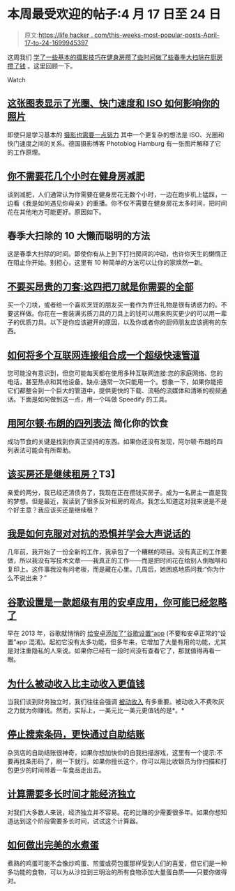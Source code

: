 # 本周最受欢迎的帖子:4 月 17 日至 24 日

> 原文:[https://life hacker . com/this-weeks-most-popular-posts-April-17-to-24-1699945397](https://lifehacker.com/this-weeks-most-popular-posts-april-17th-to-24th-1699945397)

这周我们 [学了一些基本的摄影技巧](https://lifehacker.com/how-aperture-shutter-speed-and-iso-affect-pictures-sh-1699204484)[在健身房攒了些时间](http://vitals.lifehacker.com/you-dont-need-to-spend-hours-in-the-gym-to-lose-weight-1699058686)[做了些春季大扫除](http://lifehacker.com/top-10-lazy-yet-smart-ways-to-spring-clean-your-home-1698662777)[在厨房攒了钱](http://lifehacker.com/dont-buy-expensive-knife-sets-these-four-knives-are-al-1698973316) 。这里回顾一下。

Watch

## [这张图表显示了光圈、快门速度和 ISO 如何影响你的照片](http://lifehacker.com/how-aperture-shutter-speed-and-iso-affect-pictures-sh-1699204484)

即使只是学习基本的 [摄影也需要一点努力](http://lifehacker.com/basics-of-photography-the-complete-guide-5815742) 其中一个更复杂的想法是 ISO、光圈和快门速度之间的关系。德国摄影博客 Photoblog Hamburg 有一张图片解释了它的工作原理。

## [你不需要花几个小时在健身房减肥](http://vitals.lifehacker.com/you-dont-need-to-spend-hours-in-the-gym-to-lose-weight-1699058686)

谈到减肥，人们通常认为你需要在健身房花无数个小时，一边在跑步机上猛踩，一边看《我是如何遇见你母亲》的重播。你不仅不需要在健身房花太多时间，把时间花在其他地方可能更好。原因如下。

## 春季大扫除的 10 大懒而聪明的方法

这是春季大扫除的时间。即使你有从上到下打扫房间的冲动，也许你天生的懒惰正在阻止你开始。别担心，这里有 10 种简单的方法可以让你的家焕然一新。

## [不要买昂贵的刀套:这四把刀就是你需要的全部](http://lifehacker.com/dont-buy-expensive-knife-sets-these-four-knives-are-al-1698973316)

买一个刀块，或者给一个喜欢烹饪的朋友买一套作为乔迁礼物是很有诱惑力的。不要这样做。你花在一套装满劣质刀具的刀具上的钱可以用来购买更少的可以用一辈子的优质刀具。以下是你应该避开的原因，以及你或者你的厨师朋友应该拥有的东西。

## [如何将多个互联网连接组合成一个超级快速管道](http://lifehacker.com/how-to-combine-multiple-internet-connections-into-one-s-1699431630)

您可能没有意识到，但您可能每天都在使用多种互联网连接:您的家庭网络、您的电话，甚至热点和其他设备。缺点:通常一次只能用一个。想象一下，如果你能把它们都整合到一个巨大的管道中，提供更快的下载、流畅的流媒体和清晰的视频通话。下面是如何做到这一点，用一个叫做 Speedify 的工具。

## [用阿尔顿·布朗的四列表法](http://lifehacker.com/simplify-your-diet-with-alton-browns-four-lists-method-1699651847) 简化你的饮食

成功节食的关键是找到你真正坚持的东西。如果你还没有发现，阿尔顿·布朗的四列表法可能会有所帮助。

## [该买房还是继续租房？](http://twocents.lifehacker.com/should-i-buy-a-home-or-just-keep-renting-1699277766)T3】

亲爱的两分，我已经还清债务了，我现在正在攒钱买房子。成为一名房主一直是我的梦想。但是最近，我读到了很多反对租房的观点。我怎么知道这对我来说是不是个好主意？我应该买还是继续租？

## [我是如何克服对对抗的恐惧并学会大声说话的](http://lifehacker.com/how-i-got-over-my-fear-of-confrontation-and-learned-to-1699617728)

几年前，我开始了一份全新的工作，我承包了一个糟糕的项目。没有真正的工作要做，所以我没有写技术文章——我真正的工作——而是把时间花在给别人倒咖啡和复印上。这件事我没有问老板，而是藏在心里。几周后，她困惑地质问我:“你为什么不说出来？”

## [谷歌设置是一款超级有用的安卓应用，你可能已经忽略了](http://lifehacker.com/google-settings-is-a-super-useful-android-app-youve-pro-1699448508)

早在 2013 年，谷歌就悄悄的 [给安卓添加了“谷歌设置”app](http://www.androidpolice.com/2013/02/26/silently-installing-itself-on-a-device-near-you-the-green-google-settings-icon-its-just-google-play-services-3-0/) (不要和安卓正常的“设置”app 混淆)。起初它没有太多功能，但多年来，它增加了大量有用的功能，尤其是对注重隐私的人来说。如果你已经有一段时间没有查看它了，那就值得再看一眼。

## [为什么被动收入比主动收入更值钱](http://lifehacker.com/why-passive-income-is-worth-more-than-active-income-1698928192)

当我们谈到财务独立时，我们往往会强调 [被动收入](http://lifehacker.com/four-low-risk-ways-to-generate-passive-income-and-make-5801188) 有多重要。被动收入不费吹灰之力就为你赚钱。然而，实际上，一美元比一美元更值钱的是*。*

## [停止搜索条码，更快通过自助结账](http://lifehacker.com/stop-searching-for-the-barcode-to-get-through-self-chec-1697862623)

杂货店的自助结账很神奇，如果你想加快你的自我扫描游戏，这里有一个提示:不要再找条形码了，刷一下就行。如果你擅长这个，你可以用比收银员为你扫描和打包更少的时间带着一车食品走出去。

## [计算需要多长时间才能经济独立](http://twocents.lifehacker.com/calculate-how-long-it-will-take-to-become-financially-i-1698841483)

对我们大多数人来说，经济独立并不容易。花的比赚的少需要很多年。如果你想知道达到这个阶段需要多长时间，试试这个计算器。

## [如何做出完美的水煮蛋](http://skillet.lifehacker.com/how-to-make-the-perfect-hard-boiled-egg-1699544159)

煮熟的鸡蛋可能不会像炒鸡蛋、煎蛋或荷包蛋那样受到人们的喜爱，但它们是一种多功能的食物，可以为从沙拉到三明治的所有食物添加大量蛋白质——只要你做得对。